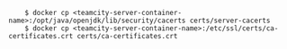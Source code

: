         $ docker cp <teamcity-server-container-name>:/opt/java/openjdk/lib/security/cacerts certs/server-cacerts
        $ docker cp <teamcity-server-container-name>:/etc/ssl/certs/ca-certificates.crt certs/ca-certificates.crt